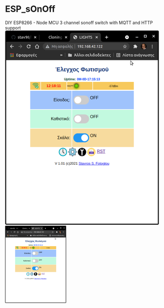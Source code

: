 # ESP_sOnOff
DIY ESP8266 - Node MCU 3 channel sonoff switch with MQTT and HTTP support
![](https://github.com/stav98/ESP_sOnOff/blob/main/images/screenshot1.png?v=4&s=50)
<img src="https://github.com/stav98/ESP_sOnOff/blob/main/images/screenshot1.png" width="200">

